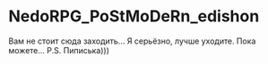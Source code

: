 # NedoRPG_PoStMoDeRn_edishon
Вам не стоит сюда заходить... Я серьёзно, лучше уходите. Пока можете...
P.S. Пиписька)))
